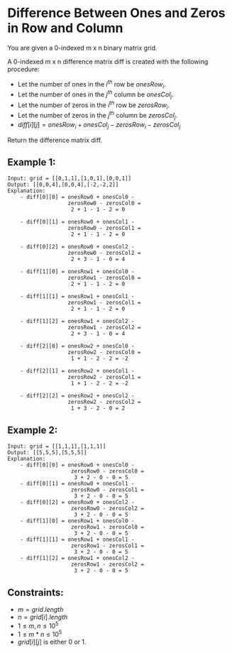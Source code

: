 # Difference Between Ones and Zeros in Row and Column

You are given a 0-indexed m x n binary matrix grid.

A 0-indexed m x n difference matrix diff is created with the following  
procedure:

* Let the number of ones in the $i^{th}$ row be $onesRow_i$.
* Let the number of ones in the $j^{th}$ column be $onesCol_j$.
* Let the number of zeros in the $i^{th}$ row be $zerosRow_i$.
* Let the number of zeros in the $j^{th}$ column be $zerosCol_j$.
* $diff[i][j] = onesRow_i + onesCol_j - zerosRow_i - zerosCol_j$

Return the difference matrix diff.

 

## Example 1:

    Input: grid = [[0,1,1],[1,0,1],[0,0,1]]
    Output: [[0,0,4],[0,0,4],[-2,-2,2]]
    Explanation:
        - diff[0][0] = onesRow0 + onesCol0 - 
                       zerosRow0 - zerosCol0 = 
                        2 + 1 - 1 - 2 = 0 

        - diff[0][1] = onesRow0 + onesCol1 - 
                       zerosRow0 - zerosCol1 = 
                        2 + 1 - 1 - 2 = 0 

        - diff[0][2] = onesRow0 + onesCol2 - 
                       zerosRow0 - zerosCol2 = 
                        2 + 3 - 1 - 0 = 4 

        - diff[1][0] = onesRow1 + onesCol0 - 
                       zerosRow1 - zerosCol0 = 
                        2 + 1 - 1 - 2 = 0 

        - diff[1][1] = onesRow1 + onesCol1 - 
                       zerosRow1 - zerosCol1 = 
                        2 + 1 - 1 - 2 = 0 

        - diff[1][2] = onesRow1 + onesCol2 - 
                       zerosRow1 - zerosCol2 = 
                        2 + 3 - 1 - 0 = 4 

        - diff[2][0] = onesRow2 + onesCol0 - 
                       zerosRow2 - zerosCol0 = 
                        1 + 1 - 2 - 2 = -2

        - diff[2][1] = onesRow2 + onesCol1 - 
                       zerosRow2 - zerosCol1 = 
                        1 + 1 - 2 - 2 = -2

        - diff[2][2] = onesRow2 + onesCol2 - 
                       zerosRow2 - zerosCol2 = 
                        1 + 3 - 2 - 0 = 2


## Example 2:

    Input: grid = [[1,1,1],[1,1,1]]
    Output: [[5,5,5],[5,5,5]]
    Explanation:
        - diff[0][0] = onesRow0 + onesCol0 - 
                        zerosRow0 - zerosCol0 = 
                         3 + 2 - 0 - 0 = 5
        - diff[0][1] = onesRow0 + onesCol1 - 
                        zerosRow0 - zerosCol1 = 
                         3 + 2 - 0 - 0 = 5
        - diff[0][2] = onesRow0 + onesCol2 - 
                        zerosRow0 - zerosCol2 = 
                         3 + 2 - 0 - 0 = 5
        - diff[1][0] = onesRow1 + onesCol0 - 
                        zerosRow1 - zerosCol0 = 
                         3 + 2 - 0 - 0 = 5
        - diff[1][1] = onesRow1 + onesCol1 - 
                        zerosRow1 - zerosCol1 = 
                         3 + 2 - 0 - 0 = 5
        - diff[1][2] = onesRow1 + onesCol2 - 
                        zerosRow1 - zerosCol2 = 
                         3 + 2 - 0 - 0 = 5
        
        
        
## Constraints:

* $m = grid.length$
* $n = grid[i].length$
* $1 \le m, n \le 10^5$
* $1 \le m * n \le 10^5$
* $grid[i][j]$ is either 0 or 1.
